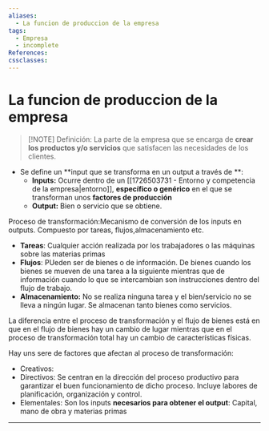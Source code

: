```yaml
---
aliases:
  - La funcion de produccion de la empresa
tags:
  - Empresa
  - incomplete
References: 
cssclasses:
---
```

# La funcion de produccion de la empresa

> [!NOTE] Definición: 
> La parte de la empresa que se encarga de **crear los productos y/o servicios** que satisfacen las necesidades de los clientes. 

+ Se define un **input que se transforma en un output a través de **: 
	+ **Inputs:** Ocurre dentro de un [[1726503731 - Entorno y competencia de la empresa|entorno]], **específico o genérico** en el que se transforman unos **factores de producción**
	+ **Output:** Bien o servicio que se obtiene.


Proceso de transformación:Mecanismo de conversión de los inputs en outputs. Compuesto por tareas, flujos,almacenamiento etc. 
+ **Tareas**: Cualquier acción realizada por los trabajadores o las máquinas sobre las materias primas
+ **Flujos**: PUeden ser de bienes o de información. De bienes cuando los bienes se mueven de una tarea a la siguiente mientras que de información cuando lo que se intercambian son instrucciones dentro del flujo de trabajo. 
+ **Almacenamiento:** No se realiza ninguna tarea y el bien/servicio no se lleva a ningún lugar. Se almacenan tanto bienes como servicios.

La diferencia entre el proceso de transformación y el flujo de bienes está en que en el flujo de bienes hay un cambio de lugar mientras que en el proceso de transformación total hay un cambio de características físicas. 

Hay uns sere de factores que afectan al proceso de transformación:
+ Creativos: 
+ Directivos: Se centran en la dirección del proceso productivo para garantizar el buen funcionamiento de dicho proceso. Incluye labores de planificación, organización y control. 
+ Elementales: Son los inputs **necesarios para obtener el output**: Capital, mano de obra y materias primas

***
